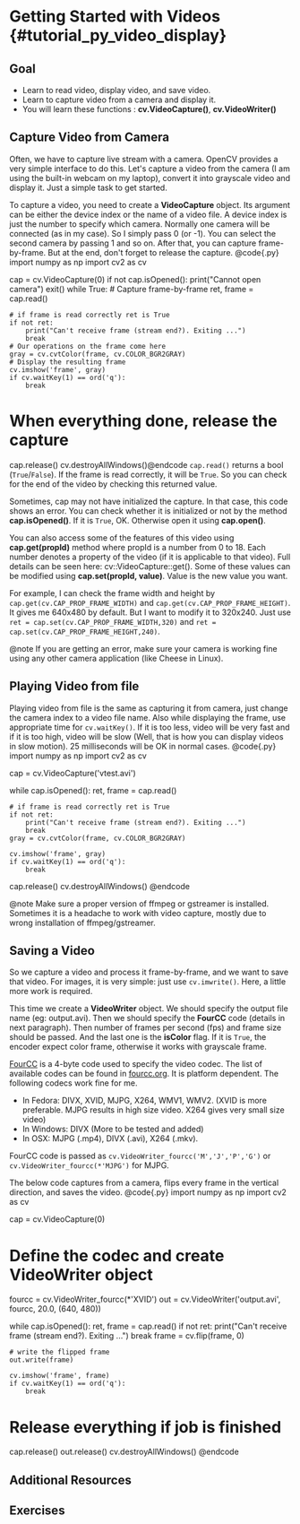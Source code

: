 Getting Started with Videos {#tutorial_py_video_display}
===========================

Goal
----

-   Learn to read video, display video, and save video.
-   Learn to capture video from a camera and display it.
-   You will learn these functions : **cv.VideoCapture()**, **cv.VideoWriter()**

Capture Video from Camera
-------------------------

Often, we have to capture live stream with a camera. OpenCV provides a very simple interface to do this.
Let's capture a video from the camera (I am using the built-in webcam on my laptop), convert it into
grayscale video and display it. Just a simple task to get started.

To capture a video, you need to create a **VideoCapture** object. Its argument can be either the
device index or the name of a video file. A device index is just the number to specify which camera.
Normally one camera will be connected (as in my case). So I simply pass 0 (or -1). You can select
the second camera by passing 1 and so on. After that, you can capture frame-by-frame. But at the
end, don't forget to release the capture.
@code{.py}
import numpy as np
import cv2 as cv

cap = cv.VideoCapture(0)
if not cap.isOpened():
    print("Cannot open camera")
    exit()
while True:
    # Capture frame-by-frame
    ret, frame = cap.read()

    # if frame is read correctly ret is True
    if not ret:
        print("Can't receive frame (stream end?). Exiting ...")
        break
    # Our operations on the frame come here
    gray = cv.cvtColor(frame, cv.COLOR_BGR2GRAY)
    # Display the resulting frame
    cv.imshow('frame', gray)
    if cv.waitKey(1) == ord('q'):
        break

# When everything done, release the capture
cap.release()
cv.destroyAllWindows()@endcode
`cap.read()` returns a bool (`True`/`False`). If the frame is read correctly, it will be `True`. So you can
check for the end of the video by checking this returned value.

Sometimes, cap may not have initialized the capture. In that case, this code shows an error. You can
check whether it is initialized or not by the method **cap.isOpened()**. If it is `True`, OK.
Otherwise open it using **cap.open()**.

You can also access some of the features of this video using **cap.get(propId)** method where propId
is a number from 0 to 18. Each number denotes a property of the video (if it is applicable to that
video). Full details can be seen here: cv::VideoCapture::get().
Some of these values can be modified using **cap.set(propId, value)**. Value is the new value you
want.

For example, I can check the frame width and height by `cap.get(cv.CAP_PROP_FRAME_WIDTH)` and `cap.get(cv.CAP_PROP_FRAME_HEIGHT)`. It gives me
640x480 by default. But I want to modify it to 320x240. Just use `ret = cap.set(cv.CAP_PROP_FRAME_WIDTH,320)` and
`ret = cap.set(cv.CAP_PROP_FRAME_HEIGHT,240)`.

@note If you are getting an error, make sure your camera is working fine using any other camera application
(like Cheese in Linux).

Playing Video from file
-----------------------

Playing video from file is the same as capturing it from camera, just change the camera index to a video file name. Also while
displaying the frame, use appropriate time for `cv.waitKey()`. If it is too less, video will be very
fast and if it is too high, video will be slow (Well, that is how you can display videos in slow
motion). 25 milliseconds will be OK in normal cases.
@code{.py}
import numpy as np
import cv2 as cv

cap = cv.VideoCapture('vtest.avi')

while cap.isOpened():
    ret, frame = cap.read()

    # if frame is read correctly ret is True
    if not ret:
        print("Can't receive frame (stream end?). Exiting ...")
        break
    gray = cv.cvtColor(frame, cv.COLOR_BGR2GRAY)

    cv.imshow('frame', gray)
    if cv.waitKey(1) == ord('q'):
        break

cap.release()
cv.destroyAllWindows()
@endcode

@note Make sure a proper version of ffmpeg or gstreamer is installed. Sometimes it is a headache to
work with video capture, mostly due to wrong installation of ffmpeg/gstreamer.

Saving a Video
--------------

So we capture a video and process it frame-by-frame, and we want to save that video. For images, it is
very simple: just use `cv.imwrite()`. Here, a little more work is required.

This time we create a **VideoWriter** object. We should specify the output file name (eg:
output.avi). Then we should specify the **FourCC** code (details in next paragraph). Then number of
frames per second (fps) and frame size should be passed. And the last one is the **isColor** flag. If it is
`True`, the encoder expect color frame, otherwise it works with grayscale frame.

[FourCC](http://en.wikipedia.org/wiki/FourCC) is a 4-byte code used to specify the video codec. The
list of available codes can be found in [fourcc.org](https://fourcc.org/codecs.php). It is
platform dependent. The following codecs work fine for me.

-   In Fedora: DIVX, XVID, MJPG, X264, WMV1, WMV2. (XVID is more preferable. MJPG results in high
    size video. X264 gives very small size video)
-   In Windows: DIVX (More to be tested and added)
-   In OSX: MJPG (.mp4), DIVX (.avi), X264 (.mkv).

FourCC code is passed as `cv.VideoWriter_fourcc('M','J','P','G')` or
`cv.VideoWriter_fourcc(*'MJPG')` for MJPG.

The below code captures from a camera, flips every frame in the vertical direction, and saves the video.
@code{.py}
import numpy as np
import cv2 as cv

cap = cv.VideoCapture(0)

# Define the codec and create VideoWriter object
fourcc = cv.VideoWriter_fourcc(*'XVID')
out = cv.VideoWriter('output.avi', fourcc, 20.0, (640,  480))

while cap.isOpened():
    ret, frame = cap.read()
    if not ret:
        print("Can't receive frame (stream end?). Exiting ...")
        break
    frame = cv.flip(frame, 0)

    # write the flipped frame
    out.write(frame)

    cv.imshow('frame', frame)
    if cv.waitKey(1) == ord('q'):
        break

# Release everything if job is finished
cap.release()
out.release()
cv.destroyAllWindows()
@endcode

Additional Resources
--------------------

Exercises
---------
